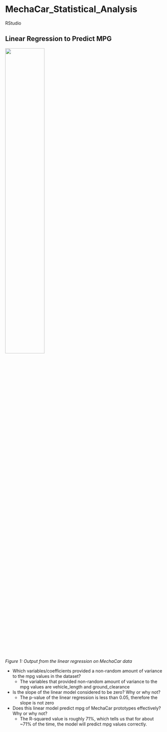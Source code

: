 # MechaCar_Statistical_Analysis
RStudio

## Linear Regression to Predict MPG

<img src="https://user-images.githubusercontent.com/107224632/191875623-5b015cfe-37ee-4467-9091-d71d99b46302.png" width=50% height=50%><br />
*Figure 1: Output from the linear regression on MechaCar data*<br />

* Which variables/coefficients provided a non-random amount of variance to the mpg values in the dataset?
  * The variables that provided non-random amount of variance to the mpg values are vehicle_length and ground_clearance 
* Is the slope of the linear model considered to be zero? Why or why not?
  * The p-value of the linear regression is less than 0.05, therefore the slope is not zero 
* Does this linear model predict mpg of MechaCar prototypes effectively? Why or why not?
  * The R-squared value is roughly 71%, which tells us that for about ~71% of the time, the model will predict mpg values correctly.
